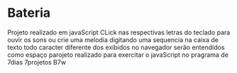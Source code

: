 # Bateria
Projeto realizado em javaScript
CLick nas respectivas letras do teclado para ouvir os sons
ou crie uma melodia digitando uma sequencia na caixa de texto
todo caracter diferente dos exibidos no navegador serão entendidos como espaço
parojeto realizado para exercitar o javaScript no pragrama de 7dias 7projetos B7w
